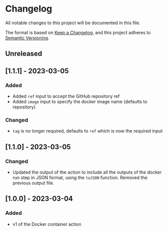 # Changelog
All notable changes to this project will be documented in this file.

The format is based on [Keep a Changelog](https://keepachangelog.com/en/1.0.0/),
and this project adheres to [Semantic Versioning](https://semver.org/spec/v2.0.0.html).

## Unreleased

## [1.1.1] - 2023-03-05
### Added
- Added `ref` input to accept the GitHub repository ref
- Added `image` input to specify the docker image name (defaults to repository)

### Changed
- `tag` is no longer required, defaults to `ref` which is now the required input

## [1.1.0] - 2023-03-05
### Changed
- Updated the output of the action to include all the outputs of the docker run step in JSON format, using the `toJSON` function. Removed the previous output file.

## [1.0.0] - 2023-03-04
### Added
- v1 of the Docker container action

